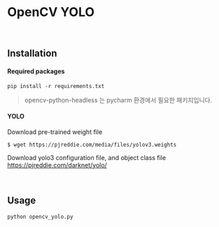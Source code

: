 OpenCV YOLO
============ 

<br>

Installation
----------------
#### Required packages
```
pip install -r requirements.txt
```
> opencv-python-headless 는 pycharm 환경에서 필요한 패키지입니다.

#### YOLO
Download pre-trained weight file
```
$ wget https://pjreddie.com/media/files/yolov3.weights
```
Download yolo3 configuration file, and object class file
https://pjreddie.com/darknet/yolo/

<br>

Usage
--------------- 
```
python opencv_yolo.py
```